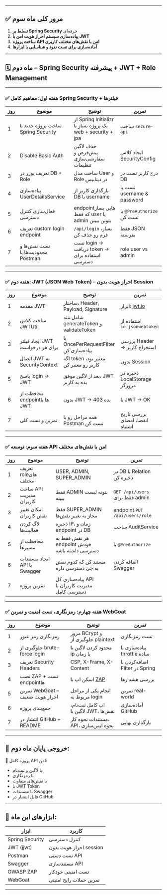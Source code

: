 
---

## ✅ **مرور کلی ماه سوم**

1. **تسلط بر Spring Security** حرفه‌ای
2. **پیاده‌سازی سیستم احراز هویت امن با JWT**
3. **ساخت پروژه API امن با نقش‌های مختلف کاربری**
4. **آماده‌سازی برای تست نفوذ و شناسایی با ابزارها**

---

## 🗓️ **ماه دوم – Spring Security پیشرفته + JWT + Role Management**

---

### ✅ هفته اول: مفاهیم کامل Spring Security + فیلترها

| روز | موضوع | توضیح | تمرین |
| --- | ---------------------------------- | ---------------------------------------------------------- | -------------------------- |
| 1 | ساخت پروژه جدید با Spring Security | از Spring Initializr یک پروژه بساز با web + security + jpa | ساخت `secure-api` |
| 2 | Disable Basic Auth | حذف لاگین پیش‌فرض و سفارشی‌سازی تنظیمات | ایجاد کلاس SecurityConfig |
| 3 | تعریف یوزر در DB + Role | ساخت مدل User و Role در دیتابیس | درج کاربر تست در DB |
| 4 | پیاده‌سازی UserDetailsService | بارگذاری کاربر از DB با username | تست با username & password |
| 5 | فعال‌سازی کنترل دسترسی | endpointهایی بساز که فقط user یا admin بتونن ببینن | با `@PreAuthorize` تست کن |
| 6 | تعریف custom login endpoint | `/api/login` بساز، فرم رو حذف کن | فقط JSON بفرسته |
| 7 | تست نقش‌ها و محدودیت‌ها با Postman | تست login → دریافت token → استفاده برای دسترسی | role user vs admin |

---

### ✅ هفته دوم: JWT (JSON Web Token) – احراز هویت بدون Session

| روز | موضوع | توضیح | تمرین |
| --- | ------------------------------- | -------------------------------------- | ------------------------------- |
| 1 | مقدمه JWT | ساختار، Header, Payload, Signature | ابزار: [jwt.io](https://jwt.io) |
| 2 | ساخت کلاس JWTUtil | شامل متد generateToken و validateToken | استفاده از `io.jsonwebtoken` |
| 3 | ایجاد فیلتر JWT برای هر درخواست | با OncePerRequestFilter پیاده‌سازی کن | بررسی Header → استخراج کاربر |
| 4 | اتصال JWT به SecurityContext | اگه token معتبر بود، کاربر رو معتبر کن | بدون Session |
| 5 | پاسخ login → JWT | بعد از لاگین موفق، JWT بده به کاربر | ذخیره در LocalStorage مرورگر |
| 6 | محافظت از endpointها با JWT | بدون JWT → 403 بده | با JWT → OK |
| 7 | تمرین و تست کلی | همه مراحل رو با Postman تست کن | بررسی تاریخ انقضا، امضای اشتباه |

---

### ✅ هفته سوم: توسعه API امن با نقش‌های مختلف

| روز | موضوع | توضیح | تمرین |
| --- | ---------------------------- | ----------------------------------------------- | ------------------------------- |
| 1 | تعریف roleهای مختلف | USER, ADMIN, SUPER\_ADMIN | در DB با Relation ذخیره کن |
| 2 | ساخت API مدیریت کاربران | فقط ADMIN بتونه لیست ببینه | `GET /api/users` فقط برای admin |
| 3 | امکان تغییر نقش کاربران | فقط SUPER\_ADMIN مجاز به تغییر نقش‌ها | endpoint `PUT /api/users/role` |
| 4 | لاگ کردن فعالیت‌ها | ذخیره IP، زمان و endpoint در DB | ساخت AuditService |
| 5 | محافظت از مسیرها | هر نقش فقط به endpoint خودش دسترسی داشته باشه | با `@PreAuthorize` |
| 6 | ایجاد مستندات API با Swagger | مستند کن که کدوم نقش به چی دسترسی داره | اضافه کردن Swagger |
| 7 | تمرین پروژه | پیاده‌سازی کل API مدیریت کاربران با دسترسی کامل | |

---

### ✅ هفته چهارم: رمزنگاری، تست امنیت و تمرین WebGoat

| روز | موضوع | توضیح | تمرین |
| --- | ------------------------------- | ------------------------------------------ | ------------------------------ |
| 1 | رمزنگاری رمز عبور | مرور BCrypt و جلوگیری از plaintext | تست رمزنگاری |
| 2 | جلوگیری از brute-force login | محدود کردن لاگین با ip یا زمان | پیاده‌سازی با throttle ساده |
| 3 | تعریف Security Headers | CSP, X-Frame, X-Content | اضافه‌کردن با Filter در Spring |
| 4 | نصب ZAP + تست endpointها | اسکن اپ با [ZAP](https://www.zaproxy.org/) | بررسی هشدارها |
| 5 | تمرین WebGoat – احراز هویت ضعیف | انجام یکی از مراحل مربوط به login | تمرین real-world |
| 6 | جمع‌بندی پروژه | اپ کامل ثبت‌نام، لاگین با JWT، نقش‌ها | آماده‌سازی GitHub |
| 7 | انتشار در GitHub + README | مستندات نحوه کار، API، نحوه ایمن‌سازی | بارگذاری نهایی |

---

## 🎯 خروجی پایان ماه دوم:

🔐 پروژه کامل API امن:

* با لاگین و ثبت‌نام
* با رمزنگاری
* با نقش‌های متفاوت
* با JWT Token
* با مستندات Swagger
* قابل انتشار در GitHub

---

## 🧰 ابزارهای این ماه:

| ابزار | کاربرد |
| --------------- | ----------------------- |
| Spring Security | کنترل دسترسی |
| JWT (jjwt) | احراز هویت بدون session |
| Postman | تست دستی API |
| Swagger | مستندسازی API |
| OWASP ZAP | تست امنیتی خودکار |
| WebGoat | تمرین حملات رایج امنیتی |

---
